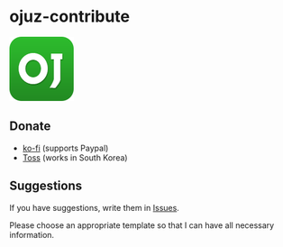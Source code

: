 # ojuz-contribute

![oj.uz logo](114.png)

## Donate

- [ko-fi](https://ko-fi.com/ojuz_official) (supports Paypal)
- [Toss](https://bnc.lt/RErc/ZuhRc6DEP4) (works in South Korea)

## Suggestions

If you have suggestions, write them in [Issues](https://github.com/ojuz/ojuz-contribute/issues).

Please choose an appropriate template so that I can have all necessary information.
